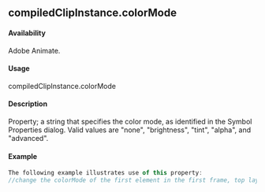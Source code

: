 ## compiledClipInstance.colorMode

#### Availability

Adobe Animate.

#### Usage

compiledClipInstance.colorMode

#### Description

Property; a string that specifies the color mode, as identified in the Symbol Properties dialog. Valid values are "none", "brightness", "tint", "alpha", and "advanced".

#### Example

```javascript
The following example illustrates use of this property:
//change the colorMode of the first element in the first frame, top layer fl.getDocumentDOM().getTimeline().layers\[0\].frames\[0\].elements\[0\].colorMode = 'advanced';

```